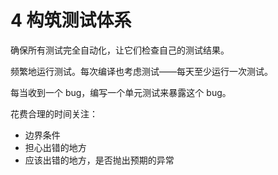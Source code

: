 # 4 构筑测试体系

确保所有测试完全自动化，让它们检查自己的测试结果。

频繁地运行测试。每次编译也考虑测试——每天至少运行一次测试。

每当收到一个 bug，编写一个单元测试来暴露这个 bug。

花费合理的时间关注：

- 边界条件
- 担心出错的地方
- 应该出错的地方，是否抛出预期的异常
